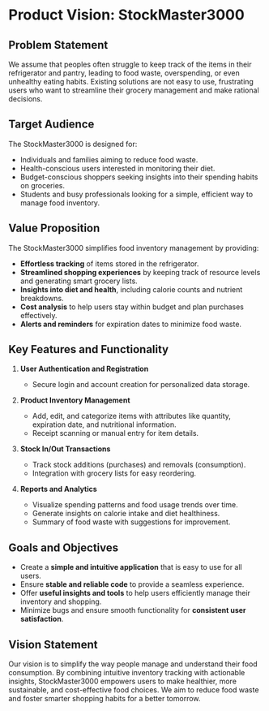 # **Product Vision: StockMaster3000**

## **Problem Statement**
We assume that peoples often struggle to keep track of the items in their refrigerator and pantry, leading to food waste, overspending,
or even unhealthy eating habits. Existing solutions are not easy to use, frustrating users who want to streamline their grocery management and make rational decisions.

## **Target Audience**
The StockMaster3000 is designed for:
- Individuals and families aiming to reduce food waste.
- Health-conscious users interested in monitoring their diet.
- Budget-conscious shoppers seeking insights into their spending habits on groceries.
- Students and busy professionals looking for a simple, efficient way to manage food inventory.

## **Value Proposition**
The StockMaster3000 simplifies food inventory management by providing:
- **Effortless tracking** of items stored in the refrigerator.
- **Streamlined shopping experiences** by keeping track of resource levels and generating smart grocery lists.
- **Insights into diet and health**, including calorie counts and nutrient breakdowns.
- **Cost analysis** to help users stay within budget and plan purchases effectively.
- **Alerts and reminders** for expiration dates to minimize food waste.

## **Key Features and Functionality**
1. **User Authentication and Registration**
    - Secure login and account creation for personalized data storage.

2. **Product Inventory Management**
    - Add, edit, and categorize items with attributes like quantity, expiration date, and nutritional information.
    - Receipt scanning or manual entry for item details.

3. **Stock In/Out Transactions**
    - Track stock additions (purchases) and removals (consumption).
    - Integration with grocery lists for easy reordering.

4. **Reports and Analytics** 
    - Visualize spending patterns and food usage trends over time.
    - Generate insights on calorie intake and diet healthiness.
    - Summary of food waste with suggestions for improvement.

## **Goals and Objectives**
- Create a **simple and intuitive application** that is easy to use for all users.
- Ensure **stable and reliable code** to provide a seamless experience.
- Offer **useful insights and tools** to help users efficiently manage their inventory and shopping.
- Minimize bugs and ensure smooth functionality for **consistent user satisfaction**.


## **Vision Statement**
Our vision is to simplify the way people manage and understand their food consumption. By combining intuitive 
inventory tracking with actionable insights, StockMaster3000 empowers users to make healthier, more sustainable, 
and cost-effective food choices. We aim to reduce food waste and foster smarter shopping habits
for a better tomorrow.
